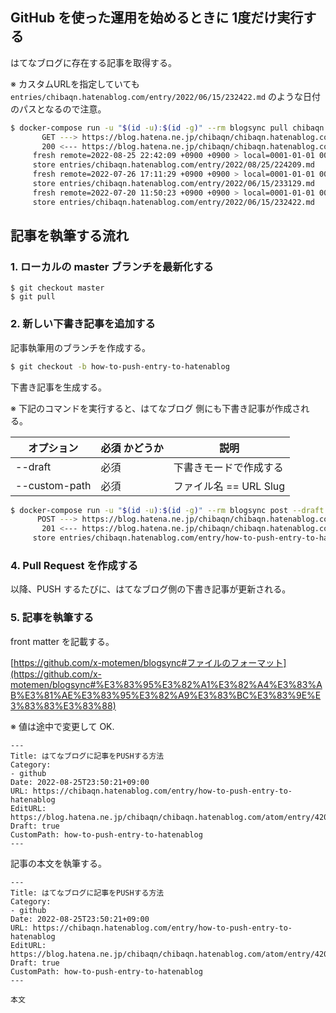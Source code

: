 ## GitHub を使った運用を始めるときに 1度だけ実行する

はてなブログに存在する記事を取得する。

※ カスタムURLを指定していても `entries/chibaqn.hatenablog.com/entry/2022/06/15/232422.md` のような日付のパスとなるので注意。

```bash
$ docker-compose run -u "$(id -u):$(id -g)" --rm blogsync pull chibaqn.hatenablog.com
       GET ---> https://blog.hatena.ne.jp/chibaqn/chibaqn.hatenablog.com/atom/entry
       200 <--- https://blog.hatena.ne.jp/chibaqn/chibaqn.hatenablog.com/atom/entry
     fresh remote=2022-08-25 22:42:09 +0900 +0900 > local=0001-01-01 00:00:00 +0000 UTC
     store entries/chibaqn.hatenablog.com/entry/2022/08/25/224209.md
     fresh remote=2022-07-26 17:11:29 +0900 +0900 > local=0001-01-01 00:00:00 +0000 UTC
     store entries/chibaqn.hatenablog.com/entry/2022/06/15/233129.md
     fresh remote=2022-07-20 11:50:23 +0900 +0900 > local=0001-01-01 00:00:00 +0000 UTC
     store entries/chibaqn.hatenablog.com/entry/2022/06/15/232422.md
```

## 記事を執筆する流れ

### 1. ローカルの master ブランチを最新化する

```
$ git checkout master
$ git pull
```

### 2. 新しい下書き記事を追加する

記事執筆用のブランチを作成する。

```bash
$ git checkout -b how-to-push-entry-to-hatenablog
```

下書き記事を生成する。

※ 下記のコマンドを実行すると、はてなブログ 側にも下書き記事が作成される。

| オプション | 必須 かどうか | 説明 |
| --- | --- | --- |
| --draft | 必須 | 下書きモードで作成する |
| --custom-path | 必須 | ファイル名 == URL Slug |

```bash
$ docker-compose run -u "$(id -u):$(id -g)" --rm blogsync post --draft --custom-path=how-to-push-entry-to-hatenablog chibaqn.hatenablog.com < draft.md
      POST ---> https://blog.hatena.ne.jp/chibaqn/chibaqn.hatenablog.com/atom/entry
       201 <--- https://blog.hatena.ne.jp/chibaqn/chibaqn.hatenablog.com/atom/entry
     store entries/chibaqn.hatenablog.com/entry/how-to-push-entry-to-hatenablog.md
```

### 4. Pull Request を作成する

以降、PUSH するたびに、はてなブログ側の下書き記事が更新される。

### 5. 記事を執筆する

front matter を記載する。

[https://github.com/x-motemen/blogsync#ファイルのフォーマット](https://github.com/x-motemen/blogsync#%E3%83%95%E3%82%A1%E3%82%A4%E3%83%AB%E3%81%AE%E3%83%95%E3%82%A9%E3%83%BC%E3%83%9E%E3%83%83%E3%83%88)

※ 値は途中で変更して OK.
```
---
Title: はてなブログに記事をPUSHする方法
Category:
- github
Date: 2022-08-25T23:50:21+09:00
URL: https://chibaqn.hatenablog.com/entry/how-to-push-entry-to-hatenablog
EditURL: https://blog.hatena.ne.jp/chibaqn/chibaqn.hatenablog.com/atom/entry/4207112889911938896
Draft: true
CustomPath: how-to-push-entry-to-hatenablog
---
```

記事の本文を執筆する。

```
---
Title: はてなブログに記事をPUSHする方法
Category:
- github
Date: 2022-08-25T23:50:21+09:00
URL: https://chibaqn.hatenablog.com/entry/how-to-push-entry-to-hatenablog
EditURL: https://blog.hatena.ne.jp/chibaqn/chibaqn.hatenablog.com/atom/entry/4207112889911938896
Draft: true
CustomPath: how-to-push-entry-to-hatenablog
---

本文
```
